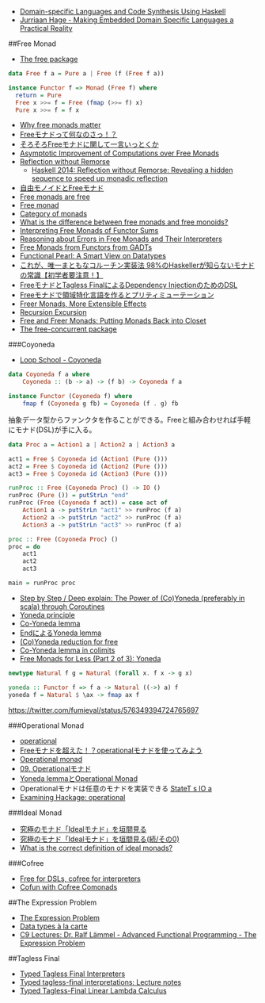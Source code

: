 * [Domain-specific Languages and Code Synthesis Using Haskell](http://dl.acm.org/citation.cfm?id=2617811)
* [Jurriaan Hage - Making Embedded Domain Specific Languages a Practical Reality](https://www.youtube.com/watch?v=bPrM1gONdII)

##Free Monad
* [The free package](http://hackage.haskell.org/package/free)

```haskell
data Free f a = Pure a | Free (f (Free f a))

instance Functor f => Monad (Free f) where
  return = Pure
  Free x >>= f = Free (fmap (>>= f) x)
  Pure x >>= f = f x
```

* [Why free monads matter](http://www.haskellforall.com/2012/06/you-could-have-invented-free-monads.html)
* [Freeモナドって何なのさっ！？](http://d.hatena.ne.jp/its_out_of_tune/20121111/1352632815)
* [そろそろFreeモナドに関して一言いっとくか](http://d.hatena.ne.jp/fumiexcel/20121111/1352614885)
* [Asymptotic Improvement of Computations over Free Monads](http://www.janis-voigtlaender.eu/papers/AsymptoticImprovementOfComputationsOverFreeMonads.pdf)
* [Reflection without Remorse](http://homepages.cwi.nl/~ploeg/papers/zseq.pdf)
  * [Haskell 2014: Reflection without Remorse: Revealing a hidden sequence to speed up monadic reflection](https://www.youtube.com/watch?v=_XoI65Rxmss)
* [自由モノイドとFreeモナド](http://d.hatena.ne.jp/hiratara/20130525/1369495124)
* [Free monads are free](http://mbps.hatenablog.com/entry/2014/07/08/201210)
* [Free monad](http://mbps.hatenablog.com/entry/2014/06/19/190518)
* [Category of monads](http://mbps.hatenablog.com/entry/2014/06/26/123223)
* [What is the difference between free monads and free monoids?](http://www.reddit.com/r/haskell/comments/2znhjk/what_is_the_difference_between_free_monads_and/)
* [Interpreting Free Monads of Functor Sums](https://gist.github.com/avieth/334201aa341d9a00c7fc)
* [Reasoning about Errors in Free Monads and Their Interpreters](http://aaronlevin.ca/post/122079863187/reasoning-about-errors-in-free-monads-and-their)
* [Free Monads from Functors from GADTs](http://jstimpfle.de/fun/free-monads-gadts.html)
* [Functional Pearl: A Smart View on Datatypes](http://www.fceia.unr.edu.ar/~mauro/pubs/smartviews/smartviews.pdf)
* [これが、唯一まともなコルーチン実装法 98%のHaskellerが知らないモナドの常識【初学者要注意！】](http://qiita.com/hiyakashi_/items/1c1ec5445e7586a2fa06)
* [FreeモナドとTagless FinalによるDependency InjectionのためのDSL](http://qiita.com/yyu/items/377513f17fec536b562e)
* [Freeモナドで領域特化言語を作るとプリティミューテーション](http://qiita.com/hiruberuto/items/3d55b0e54565dbb286a7)
* [Freer Monads, More Extensible Effects](http://okmij.org/ftp/Haskell/extensible/more.pdf)
* [Recursion Excursion](http://www.parsonsmatt.org/programming/2015/09/24/recursion.html)
* [Free and Freer Monads: Putting Monads Back into Closet](http://okmij.org/ftp/Computation/free-monad.html)
* [The free-concurrent package](https://hackage.haskell.org/package/free-concurrent)

###Coyoneda
* [Loop School - Coyoneda](http://school.looprecur.com/?video=122708005)

```haskell
data Coyoneda f a where
    Coyoneda :: (b -> a) -> (f b) -> Coyoneda f a

instance Functor (Coyoneda f) where
    fmap f (Coyoneda g fb) = Coyoneda (f . g) fb
```

抽象データ型からファンクタを作ることができる。Freeと組み合わせれば手軽にモナド(DSL)が手に入る。

```haskell
data Proc a = Action1 a | Action2 a | Action3 a

act1 = Free $ Coyoneda id (Action1 (Pure ()))
act2 = Free $ Coyoneda id (Action2 (Pure ()))
act3 = Free $ Coyoneda id (Action3 (Pure ()))

runProc :: Free (Coyoneda Proc) () -> IO ()
runProc (Pure ()) = putStrLn "end"
runProc (Free (Coyoneda f act)) = case act of
    Action1 a -> putStrLn "act1" >> runProc (f a)
    Action2 a -> putStrLn "act2" >> runProc (f a)
    Action3 a -> putStrLn "act3" >> runProc (f a)

proc :: Free (Coyoneda Proc) ()
proc = do
    act1
    act2
    act3

main = runProc proc
```

* [Step by Step / Deep explain: The Power of (Co)Yoneda (preferably in scala) through Coroutines](http://stackoverflow.com/questions/24000465/step-by-step-deep-explain-the-power-of-coyoneda-preferably-in-scala-throu#24006085)
* [Yoneda principle](http://mbps.hatenablog.com/entry/2015/02/28/055025)
* [Co-Yoneda lemma](http://mbps.hatenablog.com/entry/2014/04/05/002411)
* [EndによるYoneda lemma](http://mbps.hatenablog.com/entry/2014/04/04/044134)
* [(Co)Yoneda reduction for free](http://mbps.hatenablog.com/entry/2014/04/12/074615)
* [Co-Yoneda lemma in colimits](http://mbps.hatenablog.com/entry/2014/09/30/150836)
* [Free Monads for Less (Part 2 of 3): Yoneda](http://comonad.com/reader/2011/free-monads-for-less-2/)

```haskell
newtype Natural f g = Natural (forall x. f x -> g x)

yoneda :: Functor f => f a -> Natural ((->) a) f
yoneda f = Natural $ \ax -> fmap ax f
```

<https://twitter.com/fumieval/status/576349394724765697>

###Operational Monad
* [operational](https://hackage.haskell.org/package/operational)
* [Freeモナドを超えた！？operationalモナドを使ってみよう](http://fumieval.hatenablog.com/entry/2013/05/09/223604)
* [Operational monad](http://mbps.hatenablog.com/entry/2014/07/10/010000)
* [09. Operationalモナド](https://sites.google.com/site/toriaezuzakki/haskell/operational)
* [Yoneda lemmaとOperational Monad](http://myuon-myon.hatenablog.com/entry/2013/06/09/135407)
* Operationalモナドは任意のモナドを実装できる [StateT s IO a](https://gist.github.com/lotz84/ec6b7cb737f12211ebd3)
* [Examining Hackage: operational](http://jozefg.bitbucket.org/posts/2014-12-27-folds.html)

###Ideal Monad
* [究極のモナド「Idealモナド」を垣間見る](http://fumieval.hatenablog.com/entry/2013/01/04/110339)
* [究極のモナド「Idealモナド」を垣間見る(続/その0)](http://fumieval.hatenablog.com/entry/2013/01/07/113221)
* [What is the correct definition of ideal monads?](http://theorylunch.wordpress.com/2012/11/22/what-is-the-correct-definition-of-ideal-monads/)

###Cofree
* [Free for DSLs, cofree for interpreters](http://dlaing.org/cofun/posts/free_and_cofree.html)
* [Cofun with Cofree Comonads](https://yow.eventer.com/yow-lambda-jam-2015-1305/cofun-with-cofree-comonads-by-david-laing-1891)

##The Expression Problem
* [The Expression Problem](http://maoe.hatenadiary.jp/entry/20101214/1292337923)
* [Data types à la carte](http://citeseerx.ist.psu.edu/viewdoc/summary?doi=10.1.1.101.4131)
* [C9 Lectures: Dr. Ralf Lämmel - Advanced Functional Programming - The Expression Problem](https://channel9.msdn.com/Shows/Going+Deep/C9-Lectures-Dr-Ralf-Laemmel-Advanced-Functional-Programming-The-Expression-Problem)

##Tagless Final
* [Typed Tagless Final Interpreters](http://okmij.org/ftp/tagless-final/course/lecture.pdf)
* [Typed tagless-final interpretations: Lecture notes](http://okmij.org/ftp/tagless-final/course/)
* [Typed Tagless-Final Linear Lambda Calculus](https://www.fpcomplete.com/user/mutjida/typed-tagless-final-linear-lambda-calculus)
